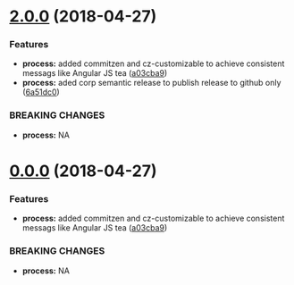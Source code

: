 <a name="2.0.0"></a>
# [2.0.0](https://github.com/pbhagchandani/grv-ui-components/compare/v1.0.0...v2.0.0) (2018-04-27)


### Features

* **process:** added commitzen and cz-customizable to achieve consistent messags like Angular JS tea ([a03cba9](https://github.com/pbhagchandani/grv-ui-components/commit/a03cba9))
* **process:** aded corp semantic release to publish release to github only ([6a51dc0](https://github.com/pbhagchandani/grv-ui-components/commit/6a51dc0))


### BREAKING CHANGES

* **process:** NA



<a name="0.0.0"></a>
# [0.0.0](https://github.com/pbhagchandani/grv-ui-components/compare/v1.0.0...v0.0.0) (2018-04-27)


### Features

* **process:** added commitzen and cz-customizable to achieve consistent messags like Angular JS tea ([a03cba9](https://github.com/pbhagchandani/grv-ui-components/commit/a03cba9))


### BREAKING CHANGES

* **process:** NA



